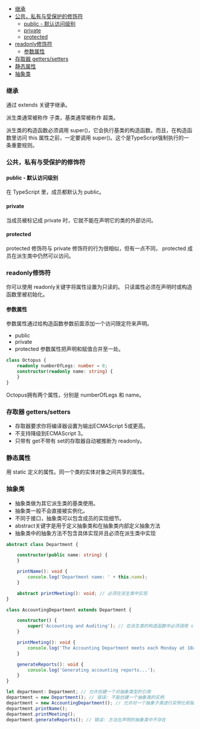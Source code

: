 
<!-- @import "[TOC]" {cmd="toc" depthFrom=1 depthTo=6 orderedList=false} -->

<!-- code_chunk_output -->

- [继承](#继承)
- [公共，私有与受保护的修饰符](#公共私有与受保护的修饰符)
  - [public - 默认访问级别](#public-默认访问级别)
  - [private](#private)
  - [protected](#protected)
- [readonly修饰符](#readonly修饰符)
  - [参数属性](#参数属性)
- [存取器 getters/setters](#存取器-getterssetters)
- [静态属性](#静态属性)
- [抽象类](#抽象类)

<!-- /code_chunk_output -->

### 继承
通过 extends 关键字继承。

派生类通常被称作 子类，基类通常被称作 超类。

派生类的构造函数必须调用 super()，它会执行基类的构造函数。而且，在构造函数里访问 this 属性之前，一定要调用 super()。这个是TypeScript强制执行的一条重要规则。

### 公共，私有与受保护的修饰符
#### public - 默认访问级别
在 TypeScript 里，成员都默认为 public。
#### private
当成员被标记成 private 时，它就不能在声明它的类的外部访问。
#### protected
protected 修饰符与 private 修饰符的行为很相似，但有一点不同， protected 成员在派生类中仍然可以访问。

### readonly修饰符
你可以使用 readonly关键字将属性设置为只读的。
只读属性必须在声明时或构造函数里被初始化。
#### 参数属性
参数属性通过给构造函数参数前面添加一个访问限定符来声明。
* public
* private
* protected
参数属性把声明和赋值合并至一处。
```TypeScript
class Octopus {
    readonly numberOfLegs: number = 8;
    constructor(readonly name: string) {
    }
}
```
Octopus拥有两个属性，分别是 numberOfLegs 和 name。

### 存取器 getters/setters
* 存取器要求你将编译器设置为输出ECMAScript 5或更高。
* 不支持降级到ECMAScript 3。
* 只带有 get不带有 set的存取器自动被推断为 readonly。

### 静态属性
用 static 定义的属性。同一个类的实体对象之间共享的属性。

### 抽象类
* 抽象类做为其它派生类的基类使用。
* 抽象类一般不会直接被实例化。
* 不同于接口，抽象类可以包含成员的实现细节。
* abstract关键字是用于定义抽象类和在抽象类内部定义抽象方法
* 抽象类中的抽象方法不包含具体实现并且必须在派生类中实现
```TypeScript
abstract class Department {

    constructor(public name: string) {
    }

    printName(): void {
        console.log('Department name: ' + this.name);
    }

    abstract printMeeting(): void; // 必须在派生类中实现
}

class AccountingDepartment extends Department {

    constructor() {
        super('Accounting and Auditing'); // 在派生类的构造函数中必须调用 super()
    }

    printMeeting(): void {
        console.log('The Accounting Department meets each Monday at 10am.');
    }

    generateReports(): void {
        console.log('Generating accounting reports...');
    }
}

let department: Department; // 允许创建一个对抽象类型的引用
department = new Department(); // 错误: 不能创建一个抽象类的实例
department = new AccountingDepartment(); // 允许对一个抽象子类进行实例化和赋值
department.printName();
department.printMeeting();
department.generateReports(); // 错误: 方法在声明的抽象类中不存在
```